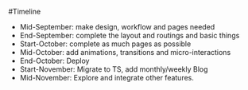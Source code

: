 #Timeline

- Mid-September: make design, workflow and pages needed
- End-September: complete the layout and routings and basic things
- Start-October: complete as much pages as possible
- Mid-October: add animations, transitions and micro-interactions
- End-October: Deploy
- Start-November: Migrate to TS, add monthly/weekly Blog
- Mid-November: Explore and integrate other features.
